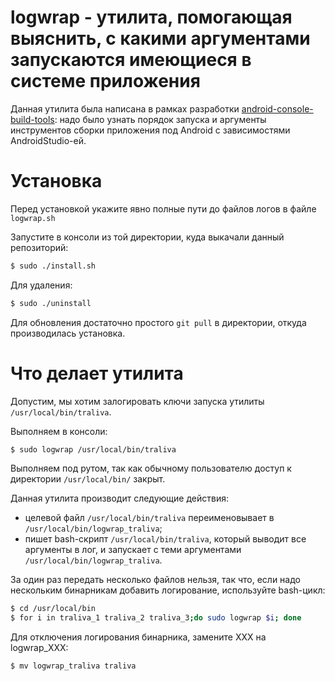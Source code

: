 # logwrap - утилита, помогающая выяснить, с какими аргументами запускаются имеющиеся в системе приложения

Данная утилита была написана в рамках разработки [android-console-build-tools](https://github.com/1024sparrow/android-console-build-tools): надо было узнать порядок запуска и аргументы инструментов сборки приложения под Android с зависимостями AndroidStudio-ей.

# Установка

Перед установкой укажите явно полные пути до файлов логов в файле ```logwrap.sh```

Запустите в консоли из той директории, куда выкачали данный репозиторий:
```bash
$ sudo ./install.sh
```

Для удаления:
```bash
$ sudo ./uninstall
```

Для обновления достаточно простого ```git pull``` в директории, откуда производилась установка.

# Что делает утилита

Допустим, мы хотим залогировать ключи запуска утилиты ```/usr/local/bin/traliva```.

Выполняем в консоли:
```bash
$ sudo logwrap /usr/local/bin/traliva
```
Выполняем под рутом, так как обычному пользователю доступ к директории ```/usr/local/bin/``` закрыт.

Данная утилита производит следующие действия:

- целевой файл ```/usr/local/bin/traliva``` переименовывает в ```/usr/local/bin/logwrap_traliva```;
- пишет bash-скрипт ```/usr/local/bin/traliva```, который выводит все аргументы в лог, и запускает с теми аргументами ```/usr/local/bin/logwrap_traliva```.

За один раз передать несколько файлов нельзя, так что, если надо нескольким бинарникам добавить логирование, используйте bash-цикл:
```bash
$ cd /usr/local/bin
$ for i in traliva_1 traliva_2 traliva_3;do sudo logwrap $i; done
```

Для отключения логирования бинарника, замените XXX на logwrap_XXX:
```bash
$ mv logwrap_traliva traliva
```
